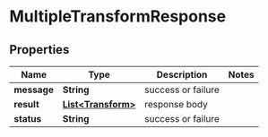 
# MultipleTransformResponse

## Properties
Name | Type | Description | Notes
------------ | ------------- | ------------- | -------------
**message** | **String** | success or failure | 
**result** | [**List&lt;Transform&gt;**](Transform.md) | response body | 
**status** | **String** | success or failure | 




